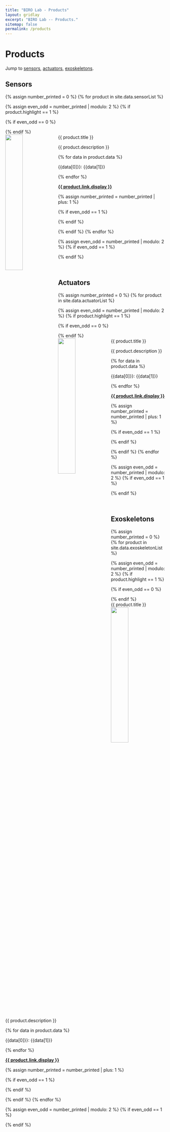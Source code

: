 ```yaml
---
title: "BIRO Lab - Products"
layout: gridlay
excerpt: "BIRO Lab -- Products."
sitemap: false
permalink: /products
---
```


# Products

Jump to [sensors](#sensors), [actuators](#actuators), [exoskeletons](#exoskeletons). 

## Sensors

{% assign number_printed = 0 %}
{% for product in site.data.sensorList %}

{% assign even_odd = number_printed | modulo: 2 %}
{% if product.highlight == 1 %}

{% if even_odd == 0 %}

<div class="row">
{% endif %}

<div class="col-sm-6 clearfix">
 <div class="well">
  <productTitle>{{ product.title }}</productTitle>
  <img src="{{ site.url }}{{ site.baseurl }}/images/productImages/{{ product.image }}" class="img-responsive" width="33%" style="float: left" />
  <p>{{ product.description }}</p>
  {% for data in product.data %}
  <p> {{data[0]}}: {{data[1]}} </p>
  {% endfor %}
  <p><strong><a href="{{ site.url }}{{ site.baseurl }}{{ product.link.url }}">{{ product.link.display }}</a></strong></p>
 </div>
</div>

{% assign number_printed = number_printed | plus: 1 %}

{% if even_odd == 1 %}

</div>
{% endif %}

{% endif %}
{% endfor %}

{% assign even_odd = number_printed | modulo: 2 %}
{% if even_odd == 1 %}

</div>
{% endif %}

<p> &nbsp; </p>

## Actuators

{% assign number_printed = 0 %}
{% for product in site.data.actuatorList %}

{% assign even_odd = number_printed | modulo: 2 %}
{% if product.highlight == 1 %}

{% if even_odd == 0 %}

<div class="row">
{% endif %}

<div class="col-sm-6 clearfix">
 <div class="well">
  <productTitle>{{ product.title }}</productTitle>
  <img src="{{ site.url }}{{ site.baseurl }}/images/productImages/{{ product.image }}" class="img-responsive" width="33%" style="float: left" />
  <p>{{ product.description }}</p>
  {% for data in product.data %}
  <p> {{data[0]}}: {{data[1]}} </p>
  {% endfor %}
  <p><strong><a href="{{ product.link.url }}">{{ product.link.display }}</a></strong></p>
 </div>
</div>

{% assign number_printed = number_printed | plus: 1 %}

{% if even_odd == 1 %}

</div>
{% endif %}

{% endif %}
{% endfor %}

{% assign even_odd = number_printed | modulo: 2 %}
{% if even_odd == 1 %}

</div>
{% endif %}

<p> &nbsp; </p>

## Exoskeletons

{% assign number_printed = 0 %}
{% for product in site.data.exoskeletonList %}

{% assign even_odd = number_printed | modulo: 2 %}
{% if product.highlight == 1 %}

{% if even_odd == 0 %}

<div class="row">
{% endif %}

<div class="col-sm-6 clearfix">
 <div class="well">
  <productTitle>{{ product.title }}</productTitle>
  <img src="{{ site.url }}{{ site.baseurl }}/images/productImages/{{ product.image }}" class="img-responsive" width="33%" style="float: left" />
  <p>{{ product.description }}</p>
  {% for data in product.data %}
  <p> {{data[0]}}: {{data[1]}} </p>
  {% endfor %}
  <p><strong><a href="{{ product.link.url }}">{{ product.link.display }}</a></strong></p>
 </div>
</div>

{% assign number_printed = number_printed | plus: 1 %}

{% if even_odd == 1 %}

</div>
{% endif %}

{% endif %}
{% endfor %}

{% assign even_odd = number_printed | modulo: 2 %}
{% if even_odd == 1 %}

</div>
{% endif %}

<p> &nbsp; </p>
